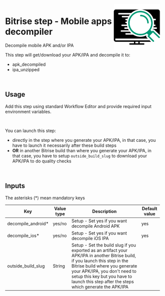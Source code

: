 <img align="right" src="assets/icon.svg" width="150" height="150" >

# Bitrise step - Mobile apps decompiler

Decompile mobile APK and/or IPA

This step will get/download your APK/IPA and decompile it to:
- apk_decompiled
- ipa_unzipped

<br/>

## Usage

Add this step using standard Workflow Editor and provide required input environment variables.

<br/>

You can launch this step:
- directly in the step where you generate your APK/IPA, in that case, you have to launch it necessarily after these build steps
- **OR** in another Bitrise build than where you generate your APK/IPA, in that case, you have to setup `outside_build_slug` to download your APK/IPA to do quality checks

<br/>

## Inputs

The asterisks (*) mean mandatory keys

|Key             |Value type                     |Description    |Default value        
|----------------|-------------|--------------|--------------|
|decompile_android* |yes/no |Setup - Set yes if you want decompile Android APK|yes|
|decompile_ios* |yes/no |Setup - Set yes if you want decompile iOS IPA|yes|
|outside_build_slug |String |Setup - Set the build slug if you exported as an artifact your APK/IPA in another Bitrise build, if you launch this step in the Bitrise build where you generate your APK/IPA, you don't need to setup this key but you have to launch this step after the steps which generate the APK/IPA ||
